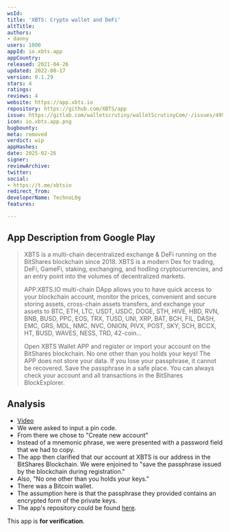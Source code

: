```yaml
---
wsId: 
title: 'XBTS: Crypto wallet and DeFi'
altTitle: 
authors:
- danny
users: 1000
appId: io.xbts.app
appCountry: 
released: 2021-04-26
updated: 2022-08-17
version: 0.1.29
stars: 4
ratings: 
reviews: 4
website: https://app.xbts.io
repository: https://github.com/XBTS/app
issue: https://gitlab.com/walletscrutiny/walletScrutinyCom/-/issues/499
icon: io.xbts.app.png
bugbounty: 
meta: removed
verdict: wip
appHashes: 
date: 2025-02-26
signer: 
reviewArchive: 
twitter: 
social:
- https://t.me/xbtsio
redirect_from: 
developerName: TechnoL0g
features: 

---
```


## App Description from Google Play

> XBTS is a multi-chain decentralized exchange & DeFi running on the BitShares blockchain since 2018. XBTS is a modern Dex for trading, DeFi, GameFi, staking, exchanging, and hodling cryptocurrencies, and an entry point into the volumes of decentralized markets.
>
> APP.XBTS.IO multi-chain DApp allows you to have quick access to your blockchain account, monitor the prices, convenient and secure storing assets, cross-chain assets transfers, and exchange your assets to BTC, ETH, LTC, USDT, USDC, DOGE, STH, HIVE, HBD, RVN, BNB, BUSD, PPC, EOS, TRX, TUSD, UNI, XRP, BAT, BCH, FIL, DASH, EMC, GRS, MDL, NMC, NVC, ONION, PIVX, POST, SKY, SCH, BCCX, HT, BUSD, WAVES, NESS, TRD, 42-coin…
>
> Open XBTS Wallet APP and register or import your account on the BitShares blockchain. No one other than you holds your keys! The APP does not store your data. If you lose your passphrase, it cannot be recovered. Save the passphrase in a safe place. You can always check your account and all transactions in the BitShares BlockExplorer.

## Analysis 

- [Video](https://twitter.com/BitcoinWalletz/status/1698996435776319663)
- We were asked to input a pin code.
- From there we chose to "Create new account"
- Instead of a mnemonic phrase, we were presented with a password field that we had to copy.
- The app then clarified that our account at XBTS is our address in the BitShares Blockchain. We were enjoined to "save the passphrase issued by the blockchain during registration." 
- Also, "No one other than you holds your keys."
- There was a Bitcoin wallet.
- The assumption here is that the passphrase they provided contains an encrypted form of the private keys.
- The app's repository could be found [here](https://github.com/XBTS/app).

This app is **for verification**.